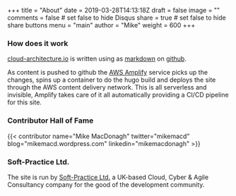 +++
title = "About"
date = 2019-03-28T14:13:18Z
draft = false
image = ""
comments = false # set false to hide Disqus
share = true	# set false to hide share buttons
menu = "main"
author = "Mike"
weight = 600
+++

### How does it work

[cloud-architecture.io](https://cloud-architecture.io) is written using as [markdown](https://en.wikipedia.org/wiki/Markdown) on [github](https://github.com/macmike/cloud-architecture.io).

As content is pushed to github the [AWS Amplify](https://aws.amazon.com/amplify/) service picks up the changes, spins up a container to do the hugo build and deploys the site through the AWS content delivery network. This is all serverless and invisible, Amplify takes care of it all automatically providing a CI/CD pipeline for this site.

### Contributor Hall of Fame

{{< contributor 
   name="Mike MacDonagh"
   twitter="mikemacd" 
   blog="mikemacd.wordpress.com" 
   linkedin="mikemacdonagh" >}}


### Soft-Practice Ltd.

The site is run by [Soft-Practice Ltd.](https://soft-practice.com) a UK-based Cloud, Cyber & Agile Consultancy company for the good of the development community.
